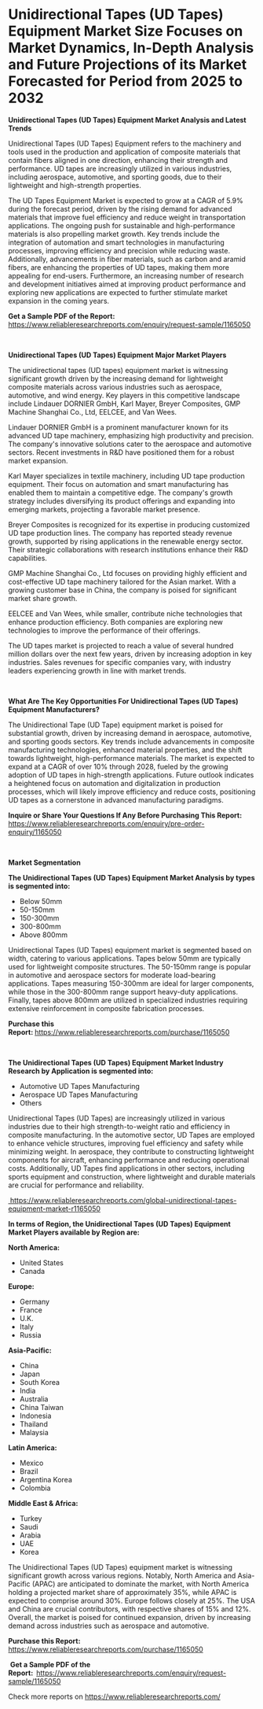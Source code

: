 <p><h1>Unidirectional Tapes (UD Tapes) Equipment Market Size Focuses on Market Dynamics, In-Depth Analysis and Future Projections of its Market Forecasted for Period from 2025 to 2032</h1></p><p><strong>Unidirectional Tapes (UD Tapes) Equipment Market Analysis and Latest Trends</strong></p>
<p><p>Unidirectional Tapes (UD Tapes) Equipment refers to the machinery and tools used in the production and application of composite materials that contain fibers aligned in one direction, enhancing their strength and performance. UD tapes are increasingly utilized in various industries, including aerospace, automotive, and sporting goods, due to their lightweight and high-strength properties. </p><p>The UD Tapes Equipment Market is expected to grow at a CAGR of 5.9% during the forecast period, driven by the rising demand for advanced materials that improve fuel efficiency and reduce weight in transportation applications. The ongoing push for sustainable and high-performance materials is also propelling market growth. Key trends include the integration of automation and smart technologies in manufacturing processes, improving efficiency and precision while reducing waste. Additionally, advancements in fiber materials, such as carbon and aramid fibers, are enhancing the properties of UD tapes, making them more appealing for end-users. Furthermore, an increasing number of research and development initiatives aimed at improving product performance and exploring new applications are expected to further stimulate market expansion in the coming years.</p></p>
<p><strong>Get a Sample PDF of the Report:&nbsp;</strong> <a href="https://www.reliableresearchreports.com/enquiry/request-sample/1165050?utm_campaign=2201&utm_medium=2&utm_source=Github&utm_content=ia&utm_term=11042025&utm_id=unidirectional-tapes-ud-tapes-equipment">https://www.reliableresearchreports.com/enquiry/request-sample/1165050</a></p>
<p>&nbsp;</p>
<p><strong>Unidirectional Tapes (UD Tapes) Equipment Major Market Players</strong></p>
<p><p>The unidirectional tapes (UD tapes) equipment market is witnessing significant growth driven by the increasing demand for lightweight composite materials across various industries such as aerospace, automotive, and wind energy. Key players in this competitive landscape include Lindauer DORNIER GmbH, Karl Mayer, Breyer Composites, GMP Machine Shanghai Co., Ltd, EELCEE, and Van Wees.</p><p>Lindauer DORNIER GmbH is a prominent manufacturer known for its advanced UD tape machinery, emphasizing high productivity and precision. The company's innovative solutions cater to the aerospace and automotive sectors. Recent investments in R&D have positioned them for a robust market expansion.</p><p>Karl Mayer specializes in textile machinery, including UD tape production equipment. Their focus on automation and smart manufacturing has enabled them to maintain a competitive edge. The company's growth strategy includes diversifying its product offerings and expanding into emerging markets, projecting a favorable market presence.</p><p>Breyer Composites is recognized for its expertise in producing customized UD tape production lines. The company has reported steady revenue growth, supported by rising applications in the renewable energy sector. Their strategic collaborations with research institutions enhance their R&D capabilities.</p><p>GMP Machine Shanghai Co., Ltd focuses on providing highly efficient and cost-effective UD tape machinery tailored for the Asian market. With a growing customer base in China, the company is poised for significant market share growth.</p><p>EELCEE and Van Wees, while smaller, contribute niche technologies that enhance production efficiency. Both companies are exploring new technologies to improve the performance of their offerings.</p><p>The UD tapes market is projected to reach a value of several hundred million dollars over the next few years, driven by increasing adoption in key industries. Sales revenues for specific companies vary, with industry leaders experiencing growth in line with market trends.</p></p>
<p>&nbsp;</p>
<p><strong>What Are The Key Opportunities For Unidirectional Tapes (UD Tapes) Equipment Manufacturers?</strong></p>
<p><p>The Unidirectional Tape (UD Tape) equipment market is poised for substantial growth, driven by increasing demand in aerospace, automotive, and sporting goods sectors. Key trends include advancements in composite manufacturing technologies, enhanced material properties, and the shift towards lightweight, high-performance materials. The market is expected to expand at a CAGR of over 10% through 2028, fueled by the growing adoption of UD tapes in high-strength applications. Future outlook indicates a heightened focus on automation and digitalization in production processes, which will likely improve efficiency and reduce costs, positioning UD tapes as a cornerstone in advanced manufacturing paradigms.</p></p>
<p><strong>Inquire or Share Your Questions If Any Before Purchasing This Report:</strong> <a href="https://www.reliableresearchreports.com/enquiry/pre-order-enquiry/1165050?utm_campaign=2201&utm_medium=2&utm_source=Github&utm_content=ia&utm_term=11042025&utm_id=unidirectional-tapes-ud-tapes-equipment">https://www.reliableresearchreports.com/enquiry/pre-order-enquiry/1165050</a></p>
<p>&nbsp;</p>
<p><strong>Market Segmentation</strong></p>
<p><strong>The Unidirectional Tapes (UD Tapes) Equipment Market Analysis by types is segmented into:</strong></p>
<p><ul><li>Below 50mm</li><li>50-150mm</li><li>150-300mm</li><li>300-800mm</li><li>Above 800mm</li></ul></p>
<p><p>Unidirectional Tapes (UD Tapes) equipment market is segmented based on width, catering to various applications. Tapes below 50mm are typically used for lightweight composite structures. The 50-150mm range is popular in automotive and aerospace sectors for moderate load-bearing applications. Tapes measuring 150-300mm are ideal for larger components, while those in the 300-800mm range support heavy-duty applications. Finally, tapes above 800mm are utilized in specialized industries requiring extensive reinforcement in composite fabrication processes.</p></p>
<p><strong>Purchase this Report:&nbsp;</strong><a href="https://www.reliableresearchreports.com/purchase/1165050?utm_campaign=2201&utm_medium=2&utm_source=Github&utm_content=ia&utm_term=11042025&utm_id=unidirectional-tapes-ud-tapes-equipment">https://www.reliableresearchreports.com/purchase/1165050</a></p>
<p>&nbsp;</p>
<p><strong>The Unidirectional Tapes (UD Tapes) Equipment Market Industry Research by Application is segmented into:</strong></p>
<p><ul><li>Automotive UD Tapes Manufacturing</li><li>Aerospace UD Tapes Manufacturing</li><li>Others</li></ul></p>
<p><p>Unidirectional Tapes (UD Tapes) are increasingly utilized in various industries due to their high strength-to-weight ratio and efficiency in composite manufacturing. In the automotive sector, UD Tapes are employed to enhance vehicle structures, improving fuel efficiency and safety while minimizing weight. In aerospace, they contribute to constructing lightweight components for aircraft, enhancing performance and reducing operational costs. Additionally, UD Tapes find applications in other sectors, including sports equipment and construction, where lightweight and durable materials are crucial for performance and reliability.</p></p>
<p><a href="https://www.reliableresearchreports.com/global-unidirectional-tapes-equipment-market-r1165050?utm_campaign=2201&utm_medium=2&utm_source=Github&utm_content=ia&utm_term=11042025&utm_id=unidirectional-tapes-ud-tapes-equipment">&nbsp;https://www.reliableresearchreports.com/global-unidirectional-tapes-equipment-market-r1165050</a></p>
<p><strong>In terms of Region, the Unidirectional Tapes (UD Tapes) Equipment Market Players available by Region are:</strong></p>
<p>
    <p> <strong> North America: </strong>
        <ul>
            <li>United States</li>
            <li>Canada</li>
        </ul>
        </p> 
    <p> <strong> Europe: </strong>
        <ul>
            <li>Germany</li>
            <li>France</li>
            <li>U.K.</li>
            <li>Italy</li>
            <li>Russia</li>
        </ul>
        </p> 
    <p> <strong> Asia-Pacific: </strong>
        <ul>
            <li>China</li>
            <li>Japan</li>
            <li>South Korea</li>
            <li>India</li>
            <li>Australia</li>
            <li>China Taiwan</li>
            <li>Indonesia</li>
            <li>Thailand</li>
            <li>Malaysia</li>
        </ul>
        </p> 
    <p> <strong> Latin America: </strong>
        <ul>
            <li>Mexico</li>
            <li>Brazil</li>
            <li>Argentina Korea</li>
            <li>Colombia</li>
        </ul>
        </p> 
    <p> <strong> Middle East & Africa: </strong>
        <ul>
            <li>Turkey</li>
            <li>Saudi</li>
            <li>Arabia</li>
            <li>UAE</li>
            <li>Korea</li>
        </ul>
    </p>
    </p>
<p><p>The Unidirectional Tapes (UD Tapes) equipment market is witnessing significant growth across various regions. Notably, North America and Asia-Pacific (APAC) are anticipated to dominate the market, with North America holding a projected market share of approximately 35%, while APAC is expected to comprise around 30%. Europe follows closely at 25%. The USA and China are crucial contributors, with respective shares of 15% and 12%. Overall, the market is poised for continued expansion, driven by increasing demand across industries such as aerospace and automotive.</p></p>
<p><strong>Purchase this Report: </strong><a href="https://www.reliableresearchreports.com/purchase/1165050?utm_campaign=2201&utm_medium=2&utm_source=Github&utm_content=ia&utm_term=11042025&utm_id=unidirectional-tapes-ud-tapes-equipment">https://www.reliableresearchreports.com/purchase/1165050</a></p>
<p>&nbsp;<strong>Get a Sample PDF of the Report:&nbsp;&nbsp;</strong><a href="https://www.reliableresearchreports.com/enquiry/request-sample/1165050?utm_campaign=2201&utm_medium=2&utm_source=Github&utm_content=ia&utm_term=11042025&utm_id=unidirectional-tapes-ud-tapes-equipment">https://www.reliableresearchreports.com/enquiry/request-sample/1165050</a></p>
<p><strong></strong></p>
<p>Check more reports on <a href="https://www.reliableresearchreports.com/?utm_campaign=2201&utm_medium=2&utm_source=Github&utm_content=ia&utm_term=11042025&utm_id=unidirectional-tapes-ud-tapes-equipment">https://www.reliableresearchreports.com/</a></p>
